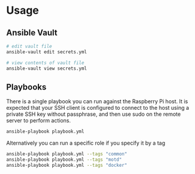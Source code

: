 # Usage

## Ansible Vault

```bash
# edit vault file
ansible-vault edit secrets.yml

# view contents of vault file
ansible-vault view secrets.yml
```

## Playbooks

There is a single playbook you can run against the Raspberry Pi host.
It is expected that your SSH client is configured to connect to the host
using a private SSH key without passphrase, and then use sudo on the remote
server to perform actions.

```bash
ansible-playbook playbook.yml
```

Alternatively you can run a specific role if you specify it by a tag

```bash
ansible-playbook playbook.yml --tags "common"
ansible-playbook playbook.yml --tags "motd"
ansible-playbook playbook.yml --tags "docker"
```
